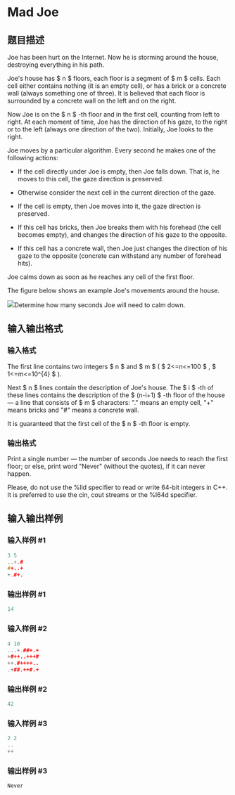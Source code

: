 # Mad Joe

## 题目描述

Joe has been hurt on the Internet. Now he is storming around the house, destroying everything in his path.

Joe's house has $ n $ floors, each floor is a segment of $ m $ cells. Each cell either contains nothing (it is an empty cell), or has a brick or a concrete wall (always something one of three). It is believed that each floor is surrounded by a concrete wall on the left and on the right.

Now Joe is on the $ n $ -th floor and in the first cell, counting from left to right. At each moment of time, Joe has the direction of his gaze, to the right or to the left (always one direction of the two). Initially, Joe looks to the right.

Joe moves by a particular algorithm. Every second he makes one of the following actions:

- If the cell directly under Joe is empty, then Joe falls down. That is, he moves to this cell, the gaze direction is preserved.

- Otherwise consider the next cell in the current direction of the gaze.

- If the cell is empty, then Joe moves into it, the gaze direction is preserved.

- If this cell has bricks, then Joe breaks them with his forehead (the cell becomes empty), and changes the direction of his gaze to the opposite.

- If this cell has a concrete wall, then Joe just changes the direction of his gaze to the opposite (concrete can withstand any number of forehead hits).

Joe calms down as soon as he reaches any cell of the first floor.

The figure below shows an example Joe's movements around the house.

![](https://cdn.luogu.com.cn/upload/vjudge_pic/CF250E/aabe6062681eed440c39038fe1d895d0f5c78597.png)Determine how many seconds Joe will need to calm down.

## 输入输出格式

### 输入格式

The first line contains two integers $ n $ and $ m $ ( $ 2<=n<=100 $ , $ 1<=m<=10^{4} $ ).

Next $ n $ lines contain the description of Joe's house. The $ i $ -th of these lines contains the description of the $ (n-i+1) $ -th floor of the house — a line that consists of $ m $ characters: "." means an empty cell, "+" means bricks and "\#" means a concrete wall.

It is guaranteed that the first cell of the $ n $ -th floor is empty.

### 输出格式

Print a single number — the number of seconds Joe needs to reach the first floor; or else, print word "Never" (without the quotes), if it can never happen.

Please, do not use the %lld specifier to read or write 64-bit integers in С++. It is preferred to use the cin, cout streams or the %I64d specifier.

## 输入输出样例

### 输入样例 #1

```cpp
3 5
..+.#
#+..+
+.#+.

```
### 输出样例 #1

```cpp
14
```


### 输入样例 #2

```cpp
4 10
...+.##+.+
+#++..+++#
++.#++++..
.+##.++#.+

```
### 输出样例 #2

```cpp
42

```
### 输入样例 #3

```cpp
2 2
..
++

```
### 输出样例 #3

```cpp
Never
```


